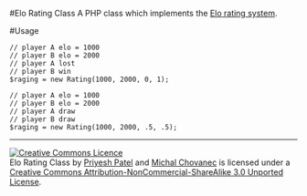 #Elo Rating Class
A PHP class which implements the [Elo rating system](http://en.wikipedia.org/wiki/Elo_rating_system).

#Usage

    // player A elo = 1000
    // player B elo = 2000
    // player A lost
    // player B win
    $raging = new Rating(1000, 2000, 0, 1);

    // player A elo = 1000
    // player B elo = 2000
    // player A draw
    // player B draw
    $raging = new Rating(1000, 2000, .5, .5);
    
---------------------------------------
    
<a rel="license" href="http://creativecommons.org/licenses/by-nc-sa/3.0/"><img alt="Creative Commons Licence" style="border-width:0" src="http://i.creativecommons.org/l/by-nc-sa/3.0/88x31.png" /></a><br /><span xmlns:dct="http://purl.org/dc/terms/" property="dct:title">Elo Rating Class</span> by <a xmlns:cc="http://creativecommons.org/ns#" href="http://pexat.com/" property="cc:attributionName" rel="cc:attributionURL">Priyesh Patel</a> and <a href="http://michalchovanec.com">Michal Chovanec</a> is licensed under a <a rel="license" href="http://creativecommons.org/licenses/by-nc-sa/3.0/">Creative Commons Attribution-NonCommercial-ShareAlike 3.0 Unported License</a>.
